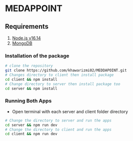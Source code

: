 # MEDAPPOINT
## Requirements
1. [Node.js v16.14](https://nodejs.org/en/download)
2. [MongoDB](https://www.mongodb.com/try/download/community)

### Installation of the package
```bash
# clone the repository
git clone https://github.com/khawarizmi02/MEDDAPOINT.git
# Changes directory to client then install package
cd client && npm install
# Change directory to server then install package too
cd server && npm install
```

### Running Both Apps
- Open terminal with each server and client folder directory
```bash
# Change the directory to server and run the apps
cd server && npm run dev
# Change the directory to client and run the apps
cd client && npm run dev
```
